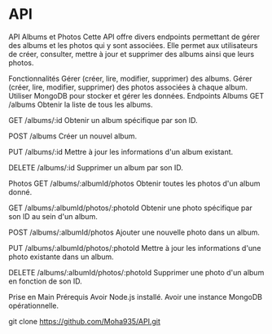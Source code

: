 # API

API Albums et Photos
Cette API offre divers endpoints permettant de gérer des albums et les photos qui y sont associées. Elle permet aux utilisateurs de créer, consulter, mettre à jour et supprimer des albums ainsi que leurs photos.

Fonctionnalités
Gérer (créer, lire, modifier, supprimer) des albums.
Gérer (créer, lire, modifier, supprimer) des photos associées à chaque album.
Utiliser MongoDB pour stocker et gérer les données.
Endpoints
Albums
GET /albums
Obtenir la liste de tous les albums.

GET /albums/:id
Obtenir un album spécifique par son ID.

POST /albums
Créer un nouvel album.

PUT /albums/:id
Mettre à jour les informations d'un album existant.

DELETE /albums/:id
Supprimer un album par son ID.

Photos
GET /albums/:albumId/photos
Obtenir toutes les photos d'un album donné.

GET /albums/:albumId/photos/:photoId
Obtenir une photo spécifique par son ID au sein d'un album.

POST /albums/:albumId/photos
Ajouter une nouvelle photo dans un album.

PUT /albums/:albumId/photos/:photoId
Mettre à jour les informations d'une photo existante dans un album.

DELETE /albums/:albumId/photos/:photoId
Supprimer une photo d'un album en fonction de son ID.

Prise en Main
Prérequis
Avoir Node.js installé.
Avoir une instance MongoDB opérationnelle.

git clone https://github.com/Moha935/API.git

